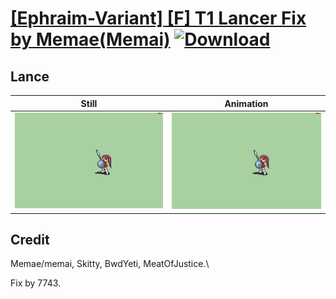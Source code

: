 # [\[Ephraim-Variant\] \[F\] T1 Lancer Fix by Memae\(Memai\)](./) [![Download](https://img.shields.io/badge/Download--red?style=social&logo=github)](https://minhaskamal.github.io/DownGit/#/home?url=https://github.com/Klokinator/FE-Repo/tree/main/Battle%20Animations%2FInfantry%20-%20(Lnc)%20Soldiers%2C%20Halberdiers%2F%5BEphraim-Variant%5D%20%5BF%5D%20T1%20Lancer%20Fix%20by%20Memae(Memai)%2F2.%20Lance)

## Lance

| Still | Animation |
| :---: | :-------: |
| ![Lance still](./Lance_000.png) | ![Lance](./Lance.gif) |

## Credit

Memae/memai, Skitty, BwdYeti, MeatOfJustice.\

Fix by 7743.
